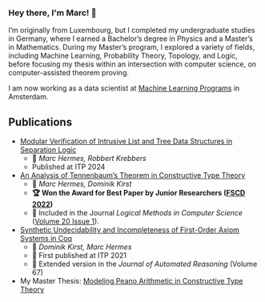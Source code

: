 ### Hey there, I'm Marc! 👋

I’m originally from Luxembourg, but I completed my undergraduate studies in Germany, where I earned a Bachelor’s degree in Physics and a Master’s in Mathematics. During my Master’s program, I explored a variety of fields, including Machine Learning, Probability Theory, Topology, and Logic, before focusing my thesis within an intersection with computer science, on computer-assisted theorem proving.

I am now working as a data scientist at [Machine Learning Programs](https://www.mlprograms.com) in Amsterdam.

## Publications

- [Modular Verification of Intrusive List and Tree Data Structures in Separation Logic](https://drops.dagstuhl.de/entities/document/10.4230/LIPIcs.ITP.2024.19)
	- 👥 _Marc Hermes, Robbert Krebbers_
 	- Published at ITP 2024
- [An Analysis of Tennenbaum’s Theorem in Constructive Type Theory](https://lmcs.episciences.org/13204) 
	- 👥 _Marc Hermes, Dominik Kirst_
	- **🏆 Won the Award for Best Paper by Junior Researchers ([FSCD 2022](https://fscd-conference.org/editions/best-paper-awards/))**
	- 📘 Included in the Journal _Logical Methods in Computer Science_ ([Volume 20 Issue 1](https://lmcs.episciences.org/volume/view/id/925)).
- [Synthetic Undecidability and Incompleteness of First-Order Axiom Systems in Coq ](https://link.springer.com/article/10.1007/s10817-022-09647-x)
	- 👥 _Dominik Kirst, Marc Hermes_
	- 🔖 First published at ITP 2021
	- 📘 Extended version in the _Journal of Automated Reasoning_ (Volume 67) 
- My Master Thesis: [Modeling Peano Arithmetic in Constructive Type Theory](https://raw.githubusercontent.com/HermesMarc/Documents/main/thesis.pdf)
